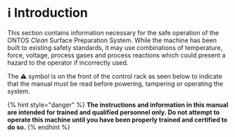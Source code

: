 # ℹ Introduction

This section contains information necessary for the safe operation of the ONTOS _Clean_ Surface Preparation System. While the machine has been built to existing safety standards, it may use combinations of temperature, force, voltage, process gases and process reactions which could present a hazard to the operator if incorrectly used.

The :warning: symbol is on the front of the control rack as seen below to indicate that the manual must be read before powering, tampering or operating the system.&#x20;

{% hint style="danger" %}
**The instructions and information in this manual are intended for trained and qualified personnel only. Do not attempt to operate this machine until you have been properly trained and certified to do so.**
{% endhint %}
